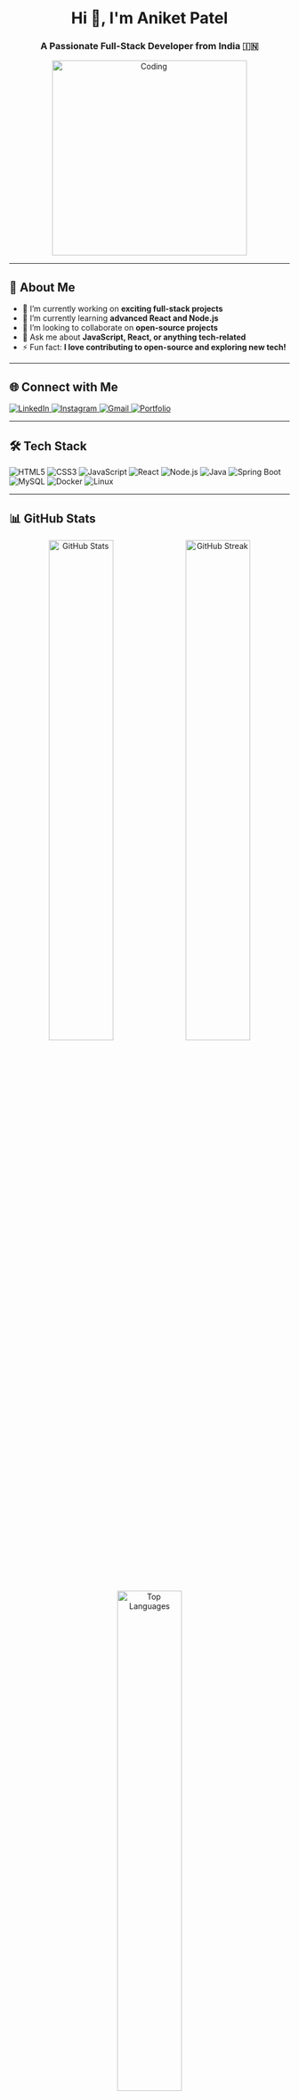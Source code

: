 <h1 align="center">Hi 👋, I'm Aniket Patel</h1>
<h3 align="center">A Passionate Full-Stack Developer from India 🇮🇳</h3>

<p align="center">
  <img align="center" alt="Coding" width="350" src="https://user-images.githubusercontent.com/55389276/140866485-8fb1c876-9a8f-4d6a-98dc-08c4981eaf70.gif">
</p>

---

## 🚀 About Me  
- 🔭 I’m currently working on **exciting full-stack projects**  
- 🌱 I’m currently learning **advanced React and Node.js**  
- 👯 I’m looking to collaborate on **open-source projects**  
- 💬 Ask me about **JavaScript, React, or anything tech-related**  
- ⚡ Fun fact: **I love contributing to open-source and exploring new tech!**  

---

## 🌐 Connect with Me  
<p align="left">
  <a href="https://www.linkedin.com/in/aniket-patel-204828221" target="_blank">
    <img src="https://img.shields.io/badge/LinkedIn-0077B5?style=for-the-badge&logo=linkedin&logoColor=white" alt="LinkedIn"/>
  </a>
  <a href="https://www.instagram.com/aniketpatel_012" target="_blank">
    <img src="https://img.shields.io/badge/Instagram-E4405F?style=for-the-badge&logo=instagram&logoColor=white" alt="Instagram"/>
  </a>
  <a href="mailto:aniketpatel@example.com" target="_blank">
    <img src="https://img.shields.io/badge/Gmail-D14836?style=for-the-badge&logo=gmail&logoColor=white" alt="Gmail"/>
  </a>
  <a href="https://aniketpatelportfolio.com" target="_blank">
    <img src="https://img.shields.io/badge/Portfolio-000000?style=for-the-badge&logo=About.me&logoColor=white" alt="Portfolio"/>
  </a>
</p>

---

## 🛠️ Tech Stack  
<p align="left">
  <img src="https://img.shields.io/badge/HTML5-E34F26?style=for-the-badge&logo=html5&logoColor=white" alt="HTML5"/>
  <img src="https://img.shields.io/badge/CSS3-1572B6?style=for-the-badge&logo=css3&logoColor=white" alt="CSS3"/>
  <img src="https://img.shields.io/badge/JavaScript-F7DF1E?style=for-the-badge&logo=javascript&logoColor=black" alt="JavaScript"/>
  <img src="https://img.shields.io/badge/React-20232A?style=for-the-badge&logo=react&logoColor=61DAFB" alt="React"/>
  <img src="https://img.shields.io/badge/Node.js-339933?style=for-the-badge&logo=nodedotjs&logoColor=white" alt="Node.js"/>
  <img src="https://img.shields.io/badge/Java-ED8B00?style=for-the-badge&logo=openjdk&logoColor=white" alt="Java"/>
  <img src="https://img.shields.io/badge/Spring_Boot-6DB33F?style=for-the-badge&logo=spring&logoColor=white" alt="Spring Boot"/>
  <img src="https://img.shields.io/badge/MySQL-005C84?style=for-the-badge&logo=mysql&logoColor=white" alt="MySQL"/>
  <img src="https://img.shields.io/badge/Docker-2496ED?style=for-the-badge&logo=docker&logoColor=white" alt="Docker"/>
  <img src="https://img.shields.io/badge/Linux-FCC624?style=for-the-badge&logo=linux&logoColor=black" alt="Linux"/>
</p>

---

## 📊 GitHub Stats  
<p align="center">
  <img src="https://github-readme-stats.vercel.app/api?username=aniketpatel1018&show_icons=true&theme=radical&count_private=true" alt="GitHub Stats" width="48%"/>
  <img src="https://github-readme-streak-stats.herokuapp.com/?user=aniketpatel1018&theme=radical" alt="GitHub Streak" width="48%"/>
</p>
<p align="center">
  <img src="https://github-readme-stats.vercel.app/api/top-langs?username=aniketpatel1018&layout=compact&theme=radical" alt="Top Languages" width="48%"/>
</p>

---

## 🏆 GitHub Trophies  
<p align="center">
  <img src="https://github-profile-trophy.vercel.app/?username=aniketpatel1018&theme=radical&no-frame=true&row=1&column=7" alt="GitHub Trophies"/>
</p>

---

## 💡 Fun Fact  
⚡ **I love exploring new technologies and contributing to open-source projects!**  

---

⭐ **Feel free to explore my repositories, star them if you like, and connect with me!** 😊
